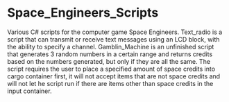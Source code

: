 # Space_Engineers_Scripts
Various C# scripts for the computer game Space Engineers.
Text_radio is a script that can transmit or receive text messages using an LCD block, with the ability to specify a channel.
Gamblin_Machine is an unfinished script that generates 3 random numbers in a certain range and returns credits based on the numbers generated,
but only if they are all the same. The script requires the user to place a specified amount of space credits into cargo container first, it will
not accept items that are not space credits and will not let he script run if there are items other than space credits in the input container.
